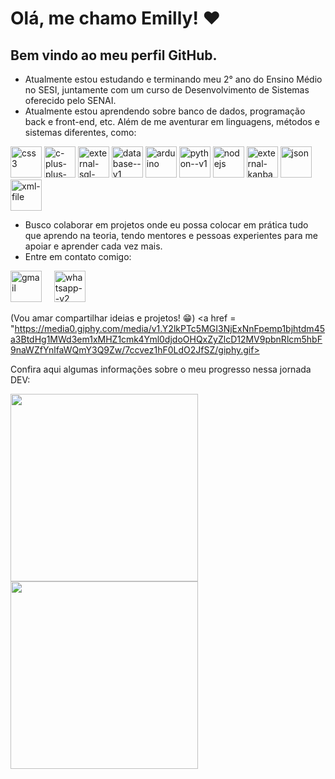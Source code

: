 # Olá, me chamo Emilly! ❤️
## Bem vindo ao meu perfil GitHub.

- Atualmente estou estudando e terminando meu 2° ano do Ensino Médio no SESI, juntamente com um curso de Desenvolvimento de Sistemas oferecido pelo SENAI. 
- Atualmente estou aprendendo sobre banco de dados, programação back e front-end, etc. Além de me aventurar em linguagens, métodos e sistemas diferentes, como:

<img width="50" height="50" src="https://img.icons8.com/ios-filled/50/22C3E6/css3.png" alt="css3"/>    <img width="50" height="50" src="https://img.icons8.com/ios-filled/50/22C3E6/c-plus-plus-logo.png" alt="c-plus-plus-logo"/>    <img width="50" height="50" src="https://img.icons8.com/external-outline-juicy-fish/60/22C3E6/external-sql-coding-and-development-outline-outline-juicy-fish.png" alt="external-sql-coding-and-development-outline-outline-juicy-fish"/>    <img width="50" height="50" src="https://img.icons8.com/ios/50/22C3E6/database--v1.png" alt="database--v1"/>    <img width="50" height="50" src="https://img.icons8.com/ios/50/22C3E6/arduino.png" alt="arduino"/>    <img width="50" height="50" src="https://img.icons8.com/ios/50/22C3E6/python--v1.png" alt="python--v1"/>    <img width="50" height="50" src="https://img.icons8.com/windows/32/22C3E6/nodejs.png" alt="nodejs"/>    <img width="50" height="50" src="https://img.icons8.com/external-outline-black-m-oki-orlando/32/22C3E6/external-kanban-product-management-outline-outline-black-m-oki-orlando.png" alt="external-kanban-product-management-outline-outline-black-m-oki-orlando"/>    <img width="50" height="50" src="https://img.icons8.com/ios/50/22C3E6/json.png" alt="json"/>    <img width="50" height="50" src="https://img.icons8.com/wired/64/22C3E6/xml-file.png" alt="xml-file"/>

- Busco colaborar em projetos onde eu possa colocar em prática tudo que aprendo na teoria, tendo mentores e pessoas experientes para me apoiar e aprender cada vez mais.
- Entre em contato comigo:

<a href = "mailto:emillyraissa.nascimento2009@gmail.com"><img width="50" height="50" src="https://img.icons8.com/ios-filled/50/22C3E6/gmail.png" alt="gmail"/></a> &nbsp; &nbsp; <a href = "https://wa.me/5518991057618?text=Oii,+gostei+muito+do+seu+perfil+no+GitHub,+podemos+conversar+sobre?">        <img width="50" height="50" src="https://img.icons8.com/pastel-glyph/64/22C3E6/whatsapp--v2.png" alt="whatsapp--v2"/></a>

(Vou amar compartilhar ideias e projetos! 😁)
<a href = "https://media0.giphy.com/media/v1.Y2lkPTc5MGI3NjExNnFpemp1bjhtdm45a3BtdHg1MWd3em1xMHZ1cmk4Yml0djdoOHQxZyZlcD12MV9pbnRlcm5hbF9naWZfYnlfaWQmY3Q9Zw/7ccvez1hF0LdO2JfSZ/giphy.gif>

Confira aqui algumas informações sobre o meu progresso nessa jornada DEV:

<div>
<a href="https://github.com/Emy-Nascimento07">
<img width='300' height='300' loading="lazy" height="180em" src="https://github-readme-stats.vercel.app/api/top-langs/?username=Emy-Nascimento07&layout=compact&langs_count=7&theme=dracula"/>
<img width='300' height='300' loading="lazy" height="180em" src="https://github-readme-stats.vercel.app/api?username=Emy-Nascimento07&show_icons=true&theme=dracula&include_all_commits=true&count_private=true"/>
</div>
